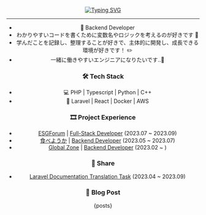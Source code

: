 <!-- Don't just fork or copy it. Star it, please 🥺  -->
<div align="center">
<br><br><br>

[![Typing SVG](https://readme-typing-svg.herokuapp.com?font=Oleo+Script&color=9D9ED2&size=35&center=true&vCenter=true&width=404&height=53&lines=%E3%80%80%E3%80%80記憶より記録を+%E3%80%80%E3%80%80)](https://git.io/typing-svg)

---

- 🌱 Backend Developer
- わかりやすいコードを書くために変数名やロジックを考えるのが好きです 🤔
- 学んだことを記録し、整理することが好きで、主体的に開発し、成長できる環境が好きです！ ✏️
- 一緒に働きやすいエンジニアになりたいです..🥴


### 🛠  Tech Stack

- 💻  PHP | Typescript | Python | C++
- 🔩  Laravel | React | Docker | AWS

### 🎞 Project Experience

- [ESGForum](https://github.com/ESGForumWebSiteDev) | [Full-Stack Developer](https://devyuminkim.notion.site/ESG-28f10033bcb74e588e2350abeefdcaba?pvs=4) (2023.07 ~ 2023.09)
- [食べようか](https://github.com/Tabeyouka) | [Backend Developer](https://devyuminkim.notion.site/ac2f49b64acc4c68be75763f732d07f5?pvs=4) (2023.05 ~ 2023.07)
- [Global Zone](https://github.com/2P3S/project_E-GLOBAL-ZONE_main-repo) | [Backend Developer](https://devyuminkim-devlog.vercel.app/%E5%BC%95%E7%B6%99) (2023.02 ~ )

### 🙌 Share

- [Laravel Documentation Translation Task](https://github.com/laravelkr/docs) (2023.04 ~ 2023.09)


### 📝 Blog Post

{posts}


<!--
![](./profile-3d-contrib/profile-night-rainbow.svg)
-->
</div>
